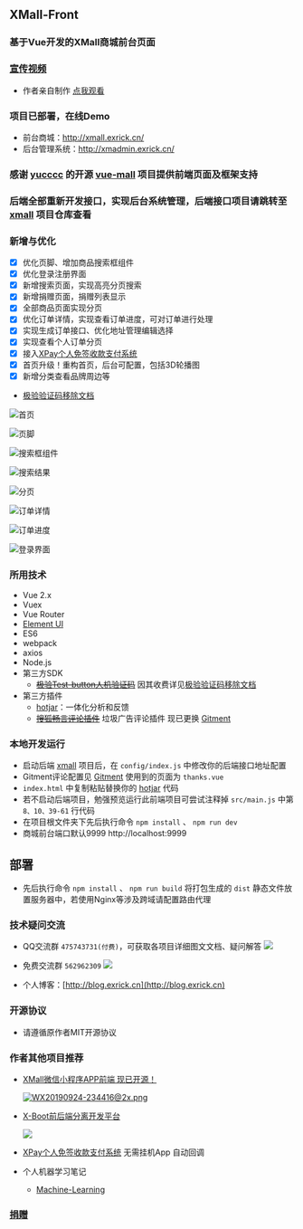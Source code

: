 ## XMall-Front
### 基于Vue开发的XMall商城前台页面
### [宣传视频](https://www.bilibili.com/video/av23121122/)
- 作者亲自制作 [点我观看](https://www.bilibili.com/video/av23121122/)
### 项目已部署，在线Demo
- 前台商城：http://xmall.exrick.cn/
- 后台管理系统：http://xmadmin.exrick.cn/
### 感谢 [yucccc](https://github.com/yucccc) 的开源 [vue-mall](https://github.com/yucccc/vue-mall) 项目提供前端页面及框架支持
### 后端全部重新开发接口，实现后台系统管理，后端接口项目请跳转至 [xmall](https://github.com/Exrick/xmall) 项目仓库查看
### 新增与优化
- [x] 优化页脚、增加商品搜索框组件
- [x] 优化登录注册界面
- [x] 新增搜索页面，实现高亮分页搜索
- [x] 新增捐赠页面，捐赠列表显示
- [x] 全部商品页面实现分页
- [x] 优化订单详情，实现查看订单进度，可对订单进行处理
- [x] 实现生成订单接口、优化地址管理编辑选择
- [x] 实现查看个人订单分页
- [x] 接入[XPay个人免签收款支付系统](https://github.com/Exrick/xpay)
- [x] 首页升级！重构首页，后台可配置，包括3D轮播图
- [x] 新增分类查看品牌周边等
- [极验验证码移除文档](https://github.com/Exrick/xmall/wiki/%E6%9E%81%E9%AA%8C%E7%A7%BB%E9%99%A4%E6%96%87%E6%A1%A3)
    
![](https://i.loli.net/2018/07/21/5b52e192366a0.jpg "首页")

![](https://i.loli.net/2018/07/22/5b5447c0f2b69.jpg "页脚")

![](https://i.loli.net/2018/07/22/5b5447e84edd9.jpg "搜索框组件")

![](https://i.loli.net/2018/07/22/5b5448040ff95.jpg "搜索结果")

![](https://i.loli.net/2018/07/22/5b54489e41551.jpg "分页")

![](https://i.loli.net/2018/07/22/5b54482cca360.jpg "订单详情")

![](https://i.loli.net/2018/07/22/5b5448494d6b6.jpg "订单进度")

![](https://i.loli.net/2018/07/22/5b54486109ade.jpg "登录界面")
    
### 所用技术

- Vue 2.x
- Vuex
- Vue Router
- [Element UI](http://element.eleme.io/#/zh-CN)
- ES6
- webpack
- axios
- Node.js
- 第三方SDK
    - ~~[极验Test-button人机验证码](http://www.geetest.com/Test-button.html)~~ 因其收费详见[极验验证码移除文档](https://github.com/Exrick/xmall/wiki/%E6%9E%81%E9%AA%8C%E7%A7%BB%E9%99%A4%E6%96%87%E6%A1%A3)
- 第三方插件
    - [hotjar](https://github.com/Exrick/xmall/blob/master/study/hotjar.md)：一体化分析和反馈
    - ~~[搜狐畅言评论插件](http://changyan.kuaizhan.com/)~~ 垃圾广告评论插件 现已更换 [Gitment](https://github.com/imsun/gitment)

### 本地开发运行
- 启动后端 [xmall](https://github.com/Exrick/xmall) 项目后，在 `config/index.js` 中修改你的后端接口地址配置
- Gitment评论配置见 [Gitment](https://github.com/imsun/gitment) 使用到的页面为 `thanks.vue`
- `index.html` 中复制粘贴替换你的 [hotjar](https://github.com/Exrick/xmall/blob/master/study/hotjar.md) 代码
- 若不启动后端项目，勉强预览运行此前端项目可尝试注释掉 `src/main.js` 中第 `8、10、39-61` 行代码
- 在项目根文件夹下先后执行命令 `npm install` 、 `npm run dev`
- 商城前台端口默认9999 http://localhost:9999
## 部署
- 先后执行命令 `npm install` 、 `npm run build` 将打包生成的 `dist` 静态文件放置服务器中，若使用Nginx等涉及跨域请配置路由代理
### 技术疑问交流
- QQ交流群 `475743731(付费)`，可获取各项目详细图文文档、疑问解答 [![](http://pub.idqqimg.com/wpa/images/group.png)](http://shang.qq.com/wpa/qunwpa?idkey=7b60cec12ba93ebed7568b0a63f22e6e034c0d1df33125ac43ed753342ec6ce7)
- 免费交流群 `562962309` [![](http://pub.idqqimg.com/wpa/images/group.png)](http://shang.qq.com/wpa/qunwpa?idkey=52f6003e230b26addeed0ba6cf343fcf3ba5d97829d17f5b8fa5b151dba7e842)

- 个人博客：[http://blog.exrick.cn](http://blog.exrick.cn)

### 开源协议
- 请遵循原作者MIT开源协议

### 作者其他项目推荐
- [XMall微信小程序APP前端 现已开源！](https://github.com/Exrick/xmall-weapp)
    
    [![WX20190924-234416@2x.png](https://s2.ax1x.com/2019/10/06/ucEsBD.md.png)](https://www.bilibili.com/video/av70226175)

- [X-Boot前后端分离开发平台](https://github.com/Exrick/x-boot)

    ![](https://i.loli.net/2018/07/21/5b52e274d2085.png)

- [XPay个人免签收款支付系统](https://github.com/Exrick/xpay) 无需挂机App 自动回调

- 个人机器学习笔记
    - [Machine-Learning](https://github.com/Exrick/Machine-Learning)

### [捐赠](http://xmall.exrick.cn)
